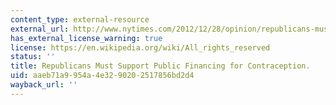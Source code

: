 ```yaml
---
content_type: external-resource
external_url: http://www.nytimes.com/2012/12/28/opinion/republicans-must-support-public-financing-for-contraception.html?_r=0
has_external_license_warning: true
license: https://en.wikipedia.org/wiki/All_rights_reserved
status: ''
title: Republicans Must Support Public Financing for Contraception.
uid: aaeb71a9-954a-4e32-9020-2517856bd2d4
wayback_url: ''
---
```

